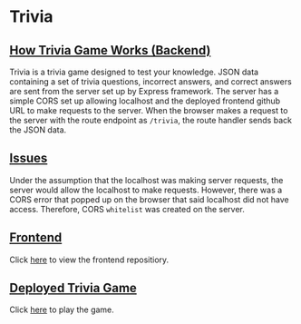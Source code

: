 # Trivia #

## <ins> How Trivia Game Works (Backend) </ins> ##
Trivia is a trivia game designed to test your knowledge. JSON data containing a set of trivia questions, incorrect answers, and correct answers are sent from the server set up by Express framework. The server has a simple CORS set up allowing localhost and the deployed frontend github URL to make requests to the server. When the browser makes a request to the server with the route endpoint as ```/trivia```, the route handler sends back the JSON data. 

## <ins> Issues </ins> ##
Under the assumption that the localhost was making server requests, the server would allow the localhost to make requests. However, there was a CORS error that popped up on the browser that said localhost did not have access. Therefore, CORS ```whitelist``` was created on the server. 

## <ins> Frontend </ins> ##
Click [here](https://github.com/krislee/tandem-apprentice-coding-challenge-frontend) to view the frontend repositiory. 

## <ins> Deployed Trivia Game </ins> ##
Click [here](https://krislee.github.io/tandem-apprentice-coding-challenge-frontend) to play the game.
